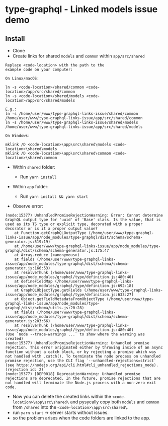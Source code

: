 # type-graphql - Linked models issue demo

## Install

- Clone
- Create links for shared `models` and `common` within `app/src/shared`

```
Replace <code-location> with the path to the
example code on your computer:

On Linux/macOS:

ln -s <code-location>/shared/common <code-location>/app/src/shared/common
ln -s <code-location>/shared/models <code-location>/app/src/shared/models

E.g.:
ln -s /home/user/www/type-graphql-links-issue/shared/common /home/user/www/type-graphql-links-issue/app/src/shared/common
ln -s /home/user/www/type-graphql-links-issue/shared/models /home/user/www/type-graphql-links-issue/app/src/shared/models

On Windows:

mklink /D <code-location>\app\src\shared\models <code-location>\shared\models
mklink /D <code-location>\app\src\shared\common <code-location>\shared\common
```

- Within `shared` folder:
	- Run `yarn install`
- Within `app` folder:
	- Run `yarn install && yarn start`

- Observe error:

```
(node:15377) UnhandledPromiseRejectionWarning: Error: Cannot determine GraphQL output type for 'uuid' of 'Base' class. Is the value, that is used as its TS type or explicit type, decorated with a proper decorator or is it a proper output value?
    at Function.getGraphQLOutputType (/home/user/www/type-graphql-links-issue/app/node_modules/type-graphql/dist/schema/schema-generator.js:519:19)
    at /home/user/www/type-graphql-links-issue/app/node_modules/type-graphql/dist/schema/schema-generator.js:175:47
    at Array.reduce (<anonymous>)
    at fields (/home/user/www/type-graphql-links-issue/app/node_modules/type-graphql/dist/schema/schema-generator.js:166:53)
    at resolveThunk (/home/user/www/type-graphql-links-issue/app/node_modules/graphql/type/definition.js:480:40)
    at defineFieldMap (/home/user/www/type-graphql-links-issue/app/node_modules/graphql/type/definition.js:692:18)
    at GraphQLObjectType.getFields (/home/user/www/type-graphql-links-issue/app/node_modules/graphql/type/definition.js:633:27)
    at Object.getFieldMetadataFromObjectType (/home/user/www/type-graphql-links-issue/app/node_modules/type-graphql/dist/schema/utils.js:20:28)
    at fields (/home/user/www/type-graphql-links-issue/app/node_modules/type-graphql/dist/schema/schema-generator.js:203:66)
    at resolveThunk (/home/user/www/type-graphql-links-issue/app/node_modules/graphql/type/definition.js:480:40)
(Use `node --trace-warnings ...` to show where the warning was created)
(node:15377) UnhandledPromiseRejectionWarning: Unhandled promise rejection. This error originated either by throwing inside of an async function without a catch block, or by rejecting a promise which was not handled with .catch(). To terminate the node process on unhandled promise rejection, use the CLI flag `--unhandled-rejections=strict` (see https://nodejs.org/api/cli.html#cli_unhandled_rejections_mode). (rejection id: 2)
(node:15377) [DEP0018] DeprecationWarning: Unhandled promise rejections are deprecated. In the future, promise rejections that are not handled will terminate the Node.js process with a non-zero exit code.
```

- Now you can delete the created links within the `<code-location>\app\src\shared\` and pysycally copy both `models` and `common` from `/shared` into the `<code-location>\app\src\shared\`.
- run `yarn start` -> server starts without issues.
- so the problem arises when the code folders are linked to the app.

